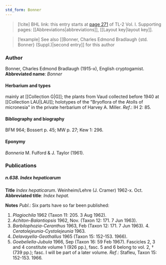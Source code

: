 ```yaml
---
std_form: Bonner
---
```


> [!cite] BHL link: this entry starts at [page 271](https://www.biodiversitylibrary.org/page/33120402) of TL-2 Vol. I.
> Supporting pages: [[Abbreviations|abbreviations]], [[Layout key|layout key]].

> [!example] See also [[Bonner, Charles Edmond Bradlaugh {std. Bonner} (Suppl.)|second entry]] for this author

### Author

Bonner, Charles Edmond Bradlaugh (1915-x), English cryptogamist. 
**Abbreviated name**: *Bonner*

#### Herbarium and types

mainly at [[Collection G|G]]; the plants from Vaud collected before 1940 at [[Collection LAU|LAU]]; holotypes of the "Bryoflora of the Atolls of micronesia" in the private herbarium of Harvey A. Miller.
*Ref*.: IH 2: 85.

#### Bibliography and biography

BFM 964; Bossert p. 45; MW p. 27; Kew 1: 296.

#### Eponymy

*Bonneria* M. Fulford & J. Taylor (1961).

### Publications

##### n.638. Index hepaticarum

**Title**
*Index hepaticarum*. Weinheim/Lehre (J. Cramer) 1962-x. Oct.
**Abbreviated title**: *Index hepat.*

**Notes**
*Publ*.: Six parts have so far been published:
1. *Plagiochila* 1962 (Taxon 11: 205. 3 Aug 1962).
2. *Achiton-Balantiopsis* 1962, Nov. (Taxon 12: 171. 7 Jun 1963).
3. *Barbilophozia-Ceranthus* 1963, Feb (Taxon 12: 171. 7 Jun 1963). 4. *Ceratolejeunia-Cystolejeunia* 1963.
5. *Delavayella-Geothallus* 1965 (Taxon 15: 152-153. 1966).
6. *Goebeliella-Jubula* 1966, Sep (Taxon 16: 59 Feb 1967).
Fascicles 2, 3 and 4 constitute volume 1 (926 pp.), fasc. 5 and 6 belong to vol. 2, † (739 pp.); fasc. I will be part of a later volume.
*Ref*.: Stafleu, Taxon 15: 152-153. 1966.


